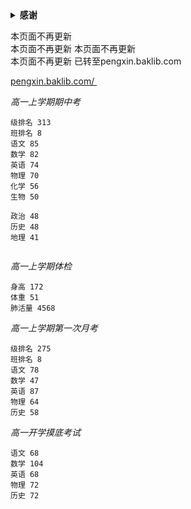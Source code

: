 <details>
  <summary><b>感谢</b></summary>
谢谢你的关心，共同进步！
</details>  

本页面不再更新  
本页面不再更新
本页面不再更新  
本页面不再更新
已转至pengxin.baklib.com  

[pengxin.baklib.com/
](http://pengxin.baklib.com)   



  
*高一上学期期中考*    
```
级排名 313
班排名 8
语文 85
数学 82
英语 74
物理 70
化学 56
生物 50

政治 48
历史 48
地理 41
 
```
  
*高一上学期体检*  
```
身高 172
体重 51
肺活量 4568
```


*高一上学期第一次月考*    
```
级排名 275
班排名 8
语文 78
数学 47
英语 87
物理 64
历史 58
```

*高一开学摸底考试*  
```
语文 68
数学 104
英语 68
物理 72
历史 72
```



